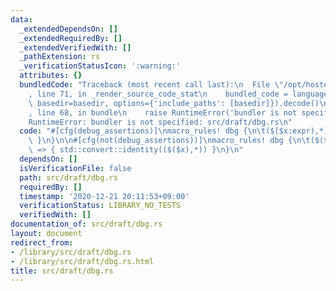 ```yaml
---
data:
  _extendedDependsOn: []
  _extendedRequiredBy: []
  _extendedVerifiedWith: []
  _pathExtension: rs
  _verificationStatusIcon: ':warning:'
  attributes: {}
  bundledCode: "Traceback (most recent call last):\n  File \"/opt/hostedtoolcache/Python/3.9.1/x64/lib/python3.9/site-packages/onlinejudge_verify/documentation/build.py\"\
    , line 71, in _render_source_code_stat\n    bundled_code = language.bundle(stat.path,\
    \ basedir=basedir, options={'include_paths': [basedir]}).decode()\n  File \"/opt/hostedtoolcache/Python/3.9.1/x64/lib/python3.9/site-packages/onlinejudge_verify/languages/user_defined.py\"\
    , line 68, in bundle\n    raise RuntimeError('bundler is not specified: {}'.format(path.as_posix()))\n\
    RuntimeError: bundler is not specified: src/draft/dbg.rs\n"
  code: "#[cfg(debug_assertions)]\nmacro_rules! dbg {\n\t($($x:expr),*) => { std::dbg!($($x),*)\
    \ }\n}\n\n#[cfg(not(debug_assertions))]\nmacro_rules! dbg {\n\t($($x:expr),*)\
    \ => { std::convert::identity(($($x),*)) }\n}\n"
  dependsOn: []
  isVerificationFile: false
  path: src/draft/dbg.rs
  requiredBy: []
  timestamp: '2020-12-21 20:11:53+09:00'
  verificationStatus: LIBRARY_NO_TESTS
  verifiedWith: []
documentation_of: src/draft/dbg.rs
layout: document
redirect_from:
- /library/src/draft/dbg.rs
- /library/src/draft/dbg.rs.html
title: src/draft/dbg.rs
---
```

